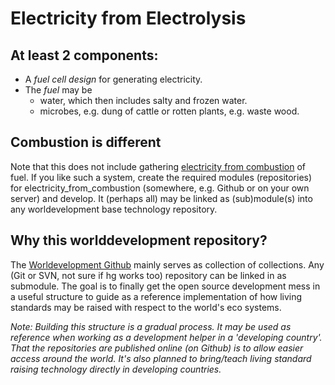 Electricity from Electrolysis
===

At least 2 components:
---

* A _fuel cell design_ for generating electricity.
* The _fuel_ may be
  * water, which then includes salty and frozen water.
  * microbes, e.g. dung of cattle or rotten plants, e.g. waste wood.


Combustion is different
---
Note that this does not include gathering <a href="https://github.com/faerietree/electricity_from_combustion">electricity from combustion</a> of fuel. If you like such a system, create the required modules (repositories) for electricity_from_combustion (somewhere, e.g. Github or on your own server) and develop.
It (perhaps all) may be linked as (sub)module(s) into any worldevelopment base technology repository.


Why this worlddevelopment repository?
---
The <a href="https://github.com/worlddevelopment">Worldevelopment Github</a> mainly serves as collection of collections. Any (Git or SVN, not sure if hg works too) repository can be linked in as submodule.
The goal is to finally get the open source development mess in a useful structure to guide as a reference implementation of how living standards may be raised with respect to the world's eco systems.

*Note: Building this structure is a gradual process. It may be used as reference when working as a development helper in a 'developing country'. That the repositories are published online (on Github) is to allow easier access around the world. It's also planned to bring/teach living standard raising technology directly in developing countries.*

